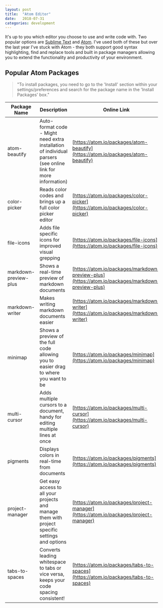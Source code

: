 ```yaml
---
layout: post
title:  "Atom Editor"
date:   2018-07-31
categories: development
---
```


It's up to you which editor you choose to use and write code with. Two popular options are [Sublime Text](https://www.sublimetext.com/) and [Atom](https://atom.io/). I've used both of these but over the last year I've stuck with Atom - they both support good syntax highlighting, find and replace tools and built in package managers allowing you to extend the functionality and productivity of your environment.

## Popular Atom Packages

> "To install packages, you need to go to the 'Install' section within your settings/preferences and search for the package name in the 'Install Packages' box."

 Package Name | Description | Online Link
--|---|--
 atom-beautify | Auto-format code - Might need extra installation of individual parsers (see online link for more information) | [https://atom.io/packages/atom-beautify](https://atom.io/packages/atom-beautify)
 color-picker |  Reads color codes and brings up a full color picker editor |  [https://atom.io/packages/color-picker](https://atom.io/packages/color-picker)
 file-icons | Adds file specific icons for improved visual grepping |[https://atom.io/packages/file-icons](https://atom.io/packages/file-icons)
 markdown-preview-plus | Shows a real-time preview of markdown documents | [https://atom.io/packages/markdown-preview-plus](https://atom.io/packages/markdown-preview-plus)
 markdown-writer | Makes writing markdown documents easier | [https://atom.io/packages/markdown-writer](https://atom.io/packages/markdown-writer)
minimap | Shows a preview of the full code allowing you to easier drag to where you want to be | [https://atom.io/packages/minimap](https://atom.io/packages/minimap)
multi-cursor | Adds multiple cursors to a document, handy for editing multiple lines at once | [https://atom.io/packages/multi-cursor](https://atom.io/packages/multi-cursor)
pigments | Displays colors in real-time from documents| [https://atom.io/packages/pigments](https://atom.io/packages/pigments)
project-manager | Get easy access to all your projects and manage them with project specific settings and options | [https://atom.io/packages/project-manager](https://atom.io/packages/project-manager)
tabs-to-spaces | Converts leading whitespace to tabs or vice versa, keeps your code spacing consistent! | [https://atom.io/packages/tabs-to-spaces](https://atom.io/packages/tabs-to-spaces)
